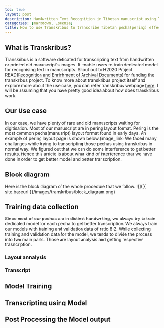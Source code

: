 ```yaml
---
toc: true
layout: post
description: Handwritten Text Recognition in Tibetan manuscript using Transkribus.
categories: [markdown, Esukhia]
title: How to use Transkribus to transcribe Tibetan pecha(pering) effectively?
---
```


## What is Transkribus?
Transkribus is a software deticated for transcripting text from handwritten or printed old manuscript's images. It enable users to train dedicated model for recognising text in manuscripts. Shout out to H2020 Project READ[(Recognition and Enrichment of Archival Documents)](https://read.transkribus.eu/) for funding the transkribus project. To know more about transkribus project itself and explore more about the use case, you can refer transkribus webpage [here](https://transkribus.eu/wiki/images/7/77/How_to_use_TRANSKRIBUS_-_10_steps.pdf). I will be assuming that you have pretty good idea about how does transkribus work.

## Our Use case
In our case, we have plenty of rare and old manuscripts waiting for digitisation. Most of our manuscript are in pering layout format. Pering is the most common pecha(manusript) layout format found in early days. An example of pering layout page is shown below.(image_link) We faced many challanges while trying to transcripting those pechas using transkribus in normal way. We figured out that we can do some interference to get better results. Hence this article is about what kind of interference that we have done in order to get better model and better transcription. 
## Block diagram
Here is the block diagram of the whole procedure that we follow.
![]({{ site.baseurl }}/images/transkribus/block_diagram.png)
## Training data collection
Since most of our pechas are in distinct handwriting, we always try to train dedicated model for each pecha to get better transcription. We always train our models with training and validation data of ratio 8:2. While collecting training and validation data for the model, we tends to divide the process into two main parts. Those are layout analysis and getting respective trasncription.
### Layout annalysis

### Transcript
## Model Training
## Transcripting using Model
## Post Processing the Model output
